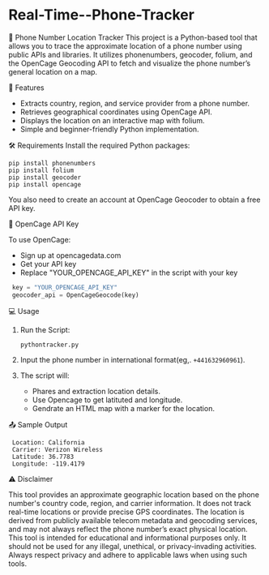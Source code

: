 # Real-Time--Phone-Tracker
📍 Phone Number Location Tracker
This project is a Python-based tool that allows you to trace the approximate location of a phone number using public APIs and libraries. It utilizes phonenumbers, geocoder, folium, and the OpenCage Geocoding API to fetch and visualize the phone number’s general location on a map.

🚀 Features
  - Extracts country, region, and service provider from a phone number.
  - Retrieves geographical coordinates using OpenCage API.
  - Displays the location on an interactive map with folium.
  - Simple and beginner-friendly Python implementation.
  
🛠 Requirements
   Install the required Python packages:
   
    pip install phonenumbers
    pip install folium
    pip install geocoder
    pip install opencage

You also need to create an account at OpenCage Geocoder to obtain a free API key.

🔐 OpenCage API Key

   To use OpenCage:
   
  - Sign up at opencagedata.com
  - Get your API key
  - Replace "YOUR_OPENCAGE_API_KEY" in the script with your key
    
   ```python 
    key = "YOUR_OPENCAGE_API_KEY"
    geocoder_api = OpenCageGeocode(key)
   ```

💻 Usage
  1. Run the Script:
     
         pythontracker.py
     
  2. Input the phone number in international format(eg,. `+441632960961`).
  3. The script will:
      - Phares and extraction location details.
      - Use Opencage to get latituted and longitude.
      - Gendrate an HTML map with a marker for the location.
     
📤 Sample Output

     Location: California
     Carrier: Verizon Wireless
     Latitude: 36.7783
     Longitude: -119.4179
 
⚠️ Disclaimer

This tool provides an approximate geographic location based on the phone number's country code, region, and carrier information. It does not track real-time locations or provide precise GPS coordinates. The location is derived from publicly available telecom metadata and geocoding services, and may not always reflect the phone number’s exact physical location. This tool is intended for educational and informational purposes only. It should not be used for any illegal, unethical, or privacy-invading activities. Always respect privacy and adhere to applicable laws when using such tools.


